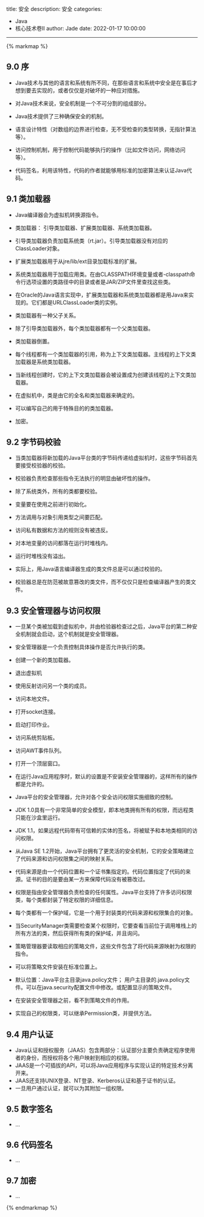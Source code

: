 title: 安全
description: 安全
categories: 
  - Java
  - 核心技术卷Ⅱ
author: Jade
date: 2022-01-17 10:00:00
---

{% markmap %}

## 9.0 序
- Java技术与其他的语言和系统有所不同，在那些语言和系统中安全是在事后才想到要去实现的，或者仅仅是对破坏的一种应对措施。
- 对Java技术来说，安全机制是一个不可分割的组成部分。

- Java技术提供了三种确保安全的机制。
- 语言设计特性（对数组的边界进行检查，无不受检查的类型转换，无指针算法等）。
- 访问控制机制，用于控制代码能够执行的操作（比如文件访问，网络访问等）。
- 代码签名，利用该特性，代码的作者就能够用标准的加密算法来认证Java代码。

## 9.1 类加载器
- Java编译器会为虚拟机转换源指令。
- 类加载器： 引导类加载器、扩展类加载器、系统类加载器。
- 引导类加载器负责加载系统类（rt.jar）。引导类加载器没有对应的ClassLoader对象。
- 扩展类加载器用于从jre/lib/ext目录加载标准的扩展。
- 系统类加载器用于加载应用类。在由CLASSPATH环境变量或者-classpath命令行选项设置的类路径中的目录或者是JAR/ZIP文件里查找这些类。
- 在Oracle的Java语言实现中，扩展类加载器和系统类加载器都是用Java来实现的。它们都是URLClassLoader类的实例。

- 类加载器有一种父子关系。
- 除了引导类加载器外，每个类加载器都有一个父类加载器。
- 类加载器倒置。
- 每个线程都有一个类加载器的引用，称为上下文类加载器。主线程的上下文类加载器是系统类加载器。
- 当新线程创建时，它的上下文类加载器会被设置成为创建该线程的上下文类加载器。

- 在虚拟机中，类是由它的全名和类加载器来确定的。
- 可以编写自己的用于特殊目的的类加载器。
- 加密。

## 9.2 字节码校验
- 当类加载器将新加载的Java平台类的字节码传递给虚拟机时，这些字节码首先要接受校验器的校验。
- 校验器负责检查那些指令无法执行的明显由破坏性的操作。
- 除了系统类外，所有的类都要校验。

- 变量要在使用之前进行初始化。
- 方法调用与对象引用类型之间要匹配。
- 访问私有数据和方法的规则没有被违反。
- 对本地变量的访问都落在运行时堆栈内。
- 运行时堆栈没有溢出。

- 实际上，用Java语言编译器生成的类文件总是可以通过校验的。
- 校验器总是在防范被故意篡改的类文件，而不仅仅只是检查编译器产生的类文件。

## 9.3 安全管理器与访问权限
- 一旦某个类被加载到虚拟机中，并由检验器检查过之后，Java平台的第二种安全机制就会启动，这个机制就是安全管理器。
- 安全管理器是一个负责控制具体操作是否允许执行的类。

- 创建一个新的类加载器。
- 退出虚拟机
- 使用反射访问另一个类的成员。
- 访问本地文件。
- 打开socket连接。
- 启动打印作业。
- 访问系统剪贴板。
- 访问AWT事件队列。
- 打开一个顶层窗口。

- 在运行Java应用程序时，默认的设置是不安装安全管理器的，这样所有的操作都是允许的。
- Java平台的安全管理器，允许对各个安全访问权限实施细致的控制。

- JDK 1.0具有一个非常简单的安全模型，即本地类拥有所有的权限，而远程类只能在沙盒里运行。
- JDK 1.1，如果远程代码带有可信赖的实体的签名，将被赋予和本地类相同的访问权限。
- 从Java SE 1.2开始，Java平台拥有了更灵活的安全机制，它的安全策略建立了代码来源和访问权限集之间的映射关系。
- 代码来源是由一个代码位置和一个证书集指定的。代码位置指定了代码的来源。证书的目的是要由某一方来保障代码没有被篡改过。
- 权限是指由安全管理器负责检查的任何属性。Java平台支持了许多访问权限类，每个类都封装了特定权限的详细信息。
- 每个类都有一个保护域，它是一个用于封装类的代码来源和权限集合的对象。
- 当SecurityManager类需要检查某个权限时，它要查看当前位于调用堆栈上的所有方法的类，然后获得所有类的保护域，并且询问。

- 策略管理器要读取相应的策略文件，这些文件包含了将代码来源映射为权限的指令。
- 可以将策略文件安装在标准位置上。
- 默认位置：Java平台主目录java.policy文件； 用户主目录的.java.policy文件。可以在java.security配置文件中修改。或配置显示的策略文件。
- 在安装安全管理器之前，看不到策略文件的作用。

- 实现自己的权限类，可以继承Permission类，并提供方法。

## 9.4 用户认证
- Java认证和授权服务（JAAS）包含两部分：认证部分主要负责确定程序使用者的身份，而授权将各个用户映射到相应的权限。
- JAAS是一个可插拔的API，可以将Java应用程序与实现认证的特定技术分离开来。
- JAAS还支持UNIX登录、NT登录、Kerberos认证和基于证书的认证。
- 一旦用户通过认证，就可以为其附加一组权限。

## 9.5 数字签名
- ...

## 9.6 代码签名
- ...

## 9.7 加密
- ...

{% endmarkmap %}
